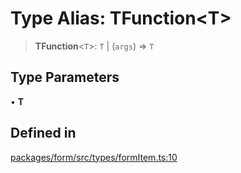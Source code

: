 # Type Alias: TFunction\<T\>

> **TFunction**\<`T`\>: `T` \| (`args`) => `T`

## Type Parameters

• **T**

## Defined in

[packages/form/src/types/formItem.ts:10](https://github.com/XiaoPiHong/xph-crud/blob/300d288b2cb7d1d481589252292dd1816109678d/packages/form/src/types/formItem.ts#L10)
